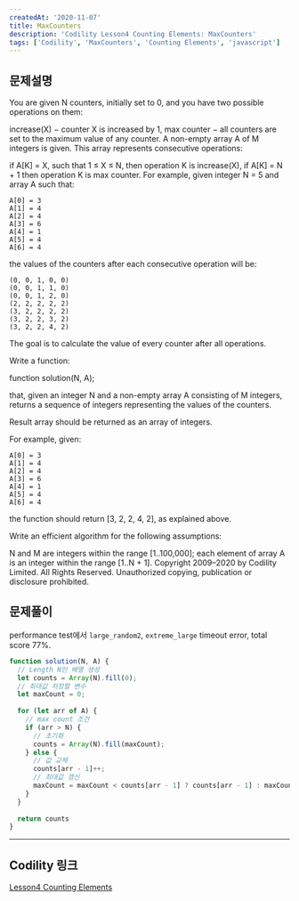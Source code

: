 ```yaml
---
createdAt: '2020-11-07'
title: MaxCounters
description: 'Codility Lesson4 Counting Elements: MaxCounters'
tags: ['Codility', 'MaxCounters', 'Counting Elements', 'javascript']
---
```


## 문제설명
You are given N counters, initially set to 0, and you have two possible operations on them:

increase(X) − counter X is increased by 1,
max counter − all counters are set to the maximum value of any counter.
A non-empty array A of M integers is given. This array represents consecutive operations:

if A[K] = X, such that 1 ≤ X ≤ N, then operation K is increase(X),
if A[K] = N + 1 then operation K is max counter.
For example, given integer N = 5 and array A such that:

    A[0] = 3
    A[1] = 4
    A[2] = 4
    A[3] = 6
    A[4] = 1
    A[5] = 4
    A[6] = 4
the values of the counters after each consecutive operation will be:

    (0, 0, 1, 0, 0)
    (0, 0, 1, 1, 0)
    (0, 0, 1, 2, 0)
    (2, 2, 2, 2, 2)
    (3, 2, 2, 2, 2)
    (3, 2, 2, 3, 2)
    (3, 2, 2, 4, 2)
The goal is to calculate the value of every counter after all operations.

Write a function:

function solution(N, A);

that, given an integer N and a non-empty array A consisting of M integers, returns a sequence of integers representing the values of the counters.

Result array should be returned as an array of integers.

For example, given:

    A[0] = 3
    A[1] = 4
    A[2] = 4
    A[3] = 6
    A[4] = 1
    A[5] = 4
    A[6] = 4
the function should return [3, 2, 2, 4, 2], as explained above.

Write an efficient algorithm for the following assumptions:

N and M are integers within the range [1..100,000];
each element of array A is an integer within the range [1..N + 1].
Copyright 2009–2020 by Codility Limited. All Rights Reserved. Unauthorized copying, publication or disclosure prohibited.

## 문제풀이

performance test에서 `large_random2`, `extreme_large` timeout error, total score 77%.

```javascript
function solution(N, A) {
  // Length N인 배열 생성
  let counts = Array(N).fill(0);
  // 최대값 저장할 변수
  let maxCount = 0;
  
  for (let arr of A) {
    // max count 조건
    if (arr > N) {
      // 초기화
      counts = Array(N).fill(maxCount);
    } else {
      // 값 교체
      counts[arr - 1]++;
      // 최대값 갱신
      maxCount = maxCount < counts[arr - 1] ? counts[arr - 1] : maxCount;
    }
  }
  
  return counts
}
```  

---

## Codility 링크
<a href="https://app.codility.com/programmers/lessons/4-counting_elements/" target="_blank">Lesson4 Counting Elements</a>
